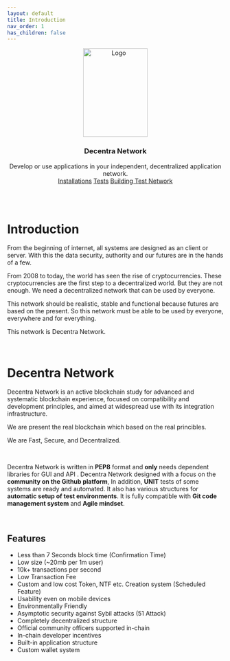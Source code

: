 ```yaml
---
layout: default
title: Introduction
nav_order: 1
has_children: false
---
```


<p align="center">
  <a href="https://github.com/Decentra-Network/Decentra-Network">
    <img src="https://user-images.githubusercontent.com/41792982/114188349-b7cd0700-9951-11eb-84ea-3b31495b5635.png" alt="Logo" width="150" height="206">
  </a>

  <h3 align="center">Decentra Network</h3>

  <p align="center">
    Develop or use applications in your independent, decentralized application network.
    <br>
    <a href="https://docs.decentranetwork.org/getting-started/installations/" class="btn btn-blue">Installations</a>
    <a href="https://docs.decentranetwork.org/getting-started/tests/" class="btn btn-purple">Tests</a>
    <a href="https://docs.decentranetwork.org/getting-started/building_test_network/" class="btn btn-green">Building Test Network</a>    
  </p>
</p>

<br>
<br>

# Introduction
From the beginning of internet, all systems are designed as an client or server. With this the data security, authority and our futures are in the hands of a few.

From 2008 to today, the world has seen the rise of cryptocurrencies. These cryptocurrencies are the first step to a decentralized world. But they are not enough. We need a decentralized network that can be used by everyone. 

This network should be realistic, stable and functional because futures are based on the present. So this network must be able to be used by everyone, everywhere and for everything.

This network is Decentra Network.

<br>

# Decentra Network
Decentra Network is an active blockchain study for advanced and systematic blockchain experience, focused on compatibility and development principles, and aimed at widespread use with its integration infrastructure. 

We are present the real blockchain which based on the real princibles. 

We are Fast, Secure, and Decentralized.

<br>

Decentra Network is written in **PEP8** format and **only** needs dependent libraries for GUI and API . Decentra Network designed with a focus on the **community on the Github platform**, In addition, **UNIT** tests of some systems are ready and automated. It also has various structures for **automatic setup of test environments**. It is fully compatible with **Git code management system** and **Agile mindset**.

<br>

## Features
- Less than 7 Seconds block time (Confirmation Time)
- Low size (~20mb per 1m user)
- 10k+ transactions per second
- Low Transaction Fee
- Custom and low cost Token, NTF etc. Creation system (Scheduled Feature)
- Usability even on mobile devices
- Environmentally Friendly
- Asymptotic security against Sybil attacks (51 Attack)
- Completely decentralized structure
- Official community officers supported in-chain
- In-chain developer incentives
- Built-in application structure
- Custom wallet system
